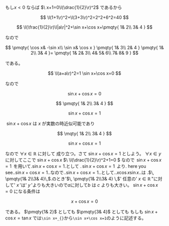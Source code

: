<script src="main.js"></script>

<script type="text/javascript" id="MathJax-script" async=""
src="https://cdn.jsdelivr.net/npm/mathjax@3/es5/tex-mml-chtml.js">
</script>
<script>
MathJax = {
loader: { load: ['[tex]/physics', '[tex]/newcommand', '[tex]/mathtools'] },
tex: {
inlineMath: [['$', '$'], ['\(', '\)']],
packages: { '[+]': ['physics', 'newcommand', 'mathtools'] },
},
chtml: {
matchFontHeight: false
}
};</script>


<style>
img{
max-height:50vh;
max-width:100%;
}
video{
max-height:100%;
max-width:100%;
}
</style>

<script src="https: //blz-soft.github.io/md_style/release/v1.2/md_style.js" ></script>


$$
\newcommand{\l}{\left}
\newcommand{\r}{\right}
\newcommand{\mqty}[1]{\begin{matrix}#1\end{matrix}}
\newcommand{\pmqty}[1]{\begin{pmatrix}#1\end{pmatrix}}
\newcommand{\vmqty}[1]{\begin{vmatrix}#1\end{vmatrix}}
\newcommand{\dis}{\displaystyle}
\newcommand{\drac}[2]{\mathchoice{\dfrac{\, #1\, }{\, #2 \,}}{\dfrac{\, #1\, }{\, #2 \, }}{\scriptstyle\frac{#1}{#2}}{\scriptscriptstyle\frac{#1}{#2}}}
\newcommand{\bm}[1]{\boldsymbol{#1}}
$$

もし$x<0$ ならば
$\ x+1=0\l(\drac{1}{2}\r)^2$ であるから


$$
\l(1+1\r)^2+\l(3+3\r)^2=2^2+6^2=40
$$


$$
\l(\frac{1}{2}\r)\l|a\r|^2+\sin x+\cos x+\pmqty{
	1& 2\\
	3& 4
}
$$

なので

$$
\pmqty{
	\cos x& -\sin x\\
	\sin x& \cos x
}
\pmqty{
	1& 3\\
	2& 4
}
\pmqty{
	1& 2\\
3& 4
}=
\pmqty{
	1& 2& 3\\
	4& 5& 6\\
	7& 8& 9
}
$$

である。

$$
\l(a+a\r)^2=1 \sin x+\cos x=0 
$$

なので

$$
\sin x+\cos x=0
$$


$$
\pmqty{
	1& 2\\
	3& 4
}
$$


$$
\sin x+\cos x=1
$$

$\ \sin x+\cos x$ は$\ x$ が実数の時近似可能であり

$$
\mqty{
	1& 2\\
	3& 4
}
$$

$$
\sin x+\cos x=1
$$

なので$\ \forall x\in \mathbb{R}$ に対して
成り立つ。さて$\ \sin x+\cos x=1$ としよう。$\ \forall x\in y$ に対してここで$\ \sin x+\cos x$ $\ \l(\drac{1}{2}\r)^2+1=0   $ なので
$\,\sin x+\cos x=1\,$ を用いて.$\sin x+\cos x=1$.として .$\,\sin x+\cos x=1\,$ より. here you see.$. \sin x+\cos x=1.$.なので.$. \sin x+\cos x=1.$.として.$. x \cos x \sin x .$.は
.$\, \pmqty{1& 2\\3& 4}\,$.のとき'$\, \pmqty{1& 2\\3& 4} \,$'
任意の'$\ x\in \mathbb{R} \,$"に対して'$\ x \,$'は'$\ y \,$'よりも大きいので$a$に対して$b$ は $c$ よりも大きい。 $\sin x+\cos x=0$ になる条件は

$$
x+\cos x=0
$$

である。 $\pmqty{1& 2}$ としても $\pmqty{3& 4}$ としても
もしも $\sin x+\cos x=\tan x$ では`\sin x+_{}`から`\sin x+\cos x=1`のように記述する。
